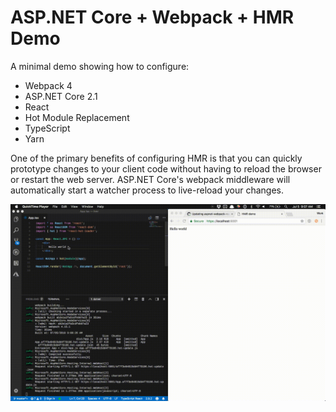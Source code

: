 ASP.NET Core + Webpack + HMR Demo
=================================

A minimal demo showing how to configure:

 * Webpack 4
 * ASP.NET Core 2.1
 * React
 * Hot Module Replacement
 * TypeScript
 * Yarn

One of the primary benefits of configuring HMR is that you can quickly prototype changes to your client code without having to reload the browser or restart the web server.
ASP.NET Core's webpack middleware will automatically start a watcher
process to live-reload your changes.

![screenshot](./screenshot.gif)

